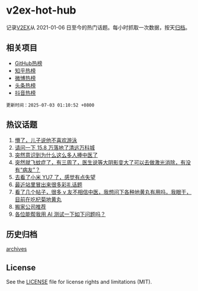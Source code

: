 # v2ex-hot-hub

 记录[V2EX](https://www.v2ex.com/)从 2021-01-06 日至今的热门话题。每小时抓取一次数据，按天[归档](archives)。
 
 ## 相关项目

- [GitHub热榜](https://github.com/lonnyzhang423/github-hot-hub)
- [知乎热榜](https://github.com/lonnyzhang423/zhihu-hot-hub)
- [微博热榜](https://github.com/lonnyzhang423/weibo-hot-hub)
- [头条热榜](https://github.com/lonnyzhang423/toutiao-hot-hub)
- [抖音热榜](https://github.com/lonnyzhang423/douyin-hot-hub)


 `更新时间：2025-07-03 01:10:52 +0800`

## 热议话题

1. [懵了，儿子说他不喜欢游泳](https://www.v2ex.com/t/1142395)
1. [请问一下 15.8 万落地了清远万科城](https://www.v2ex.com/t/1142503)
1. [突然意识到为什么这么多人捧中医了](https://www.v2ex.com/t/1142410)
1. [突然就飞蚊症了，有三周了，医生说等大阴影变大了可以去做激光消除，有没有“病友”？](https://www.v2ex.com/t/1142436)
1. [去看了小米 YU7 了，感觉有点失望](https://www.v2ex.com/t/1142380)
1. [最近站里冒出来很多彩礼话题](https://www.v2ex.com/t/1142391)
1. [看了几个帖子，很多 v 友不相信中医，我想问下各种地黄丸有用吗，我眼干，目前在吃杞菊地黄丸](https://www.v2ex.com/t/1142383)
1. [搬家公司推荐](https://www.v2ex.com/t/1142384)
1. [各位能帮我用 AI 测试一下如下问题吗？](https://www.v2ex.com/t/1142428)

## 历史归档

[archives](archives)

## License

See the [LICENSE](LICENSE) file for license rights and limitations (MIT).

